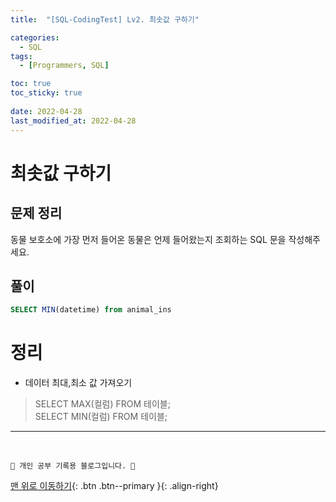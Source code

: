 ```yaml
---
title:  "[SQL-CodingTest] Lv2. 최솟값 구하기"

categories:
  - SQL
tags:
  - [Programmers, SQL]

toc: true
toc_sticky: true
 
date: 2022-04-28
last_modified_at: 2022-04-28
---
```


# 최솟값 구하기
## 문제 정리
동물 보호소에 가장 먼저 들어온 동물은 언제 들어왔는지 조회하는 SQL 문을 작성해주세요.
## 풀이
```sql
SELECT MIN(datetime) from animal_ins
```
# 정리
- 데이터 최대,최소 값 가져오기
> SELECT MAX(컬럼) FROM 테이블;<br>
SELECT MIN(컬럼) FROM 테이블;

***
<br>

    💛 개인 공부 기록용 블로그입니다. 👻

[맨 위로 이동하기](#){: .btn .btn--primary }{: .align-right}